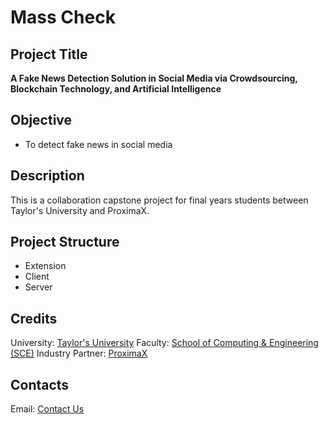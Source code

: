 # Mass Check

## Project Title

**A Fake News Detection Solution in Social Media via Crowdsourcing, Blockchain Technology, and Artificial Intelligence**

## Objective

- To detect fake news in social media

## Description

This is a collaboration capstone project for final years students between Taylor's University and ProximaX.

## Project Structure

- Extension
- Client
- Server

## Credits

University: [Taylor's University](https://university.taylors.edu.my/en.html)
Faculty: [School of Computing & Engineering (SCE)](https://university.taylors.edu.my/en/study/undergraduate/computing-engineering.html)
Industry Partner: [ProximaX](https://www.proximax.io)

## Contacts

Email: [Contact Us](masscheck2021@gmail.com)
